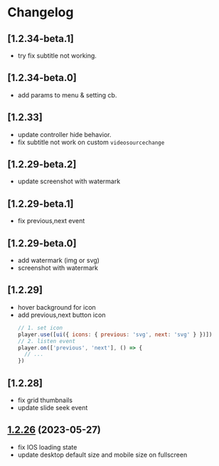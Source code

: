 # Changelog

## [1.2.34-beta.1]

- try fix subtitle not working.

## [1.2.34-beta.0]

- add params to menu & setting cb.

## [1.2.33]

- update controller hide behavior.
- fix subtitle not work on custom `videosourcechange`

## [1.2.29-beta.2]

- update screenshot with watermark

## [1.2.29-beta.1]

- fix previous,next event

## [1.2.29-beta.0]

- add watermark (img or svg)
- screenshot with watermark

## [1.2.29]

- hover background for icon
- add previous,next button icon
  ```js
  // 1. set icon
  player.use([ui({ icons: { previous: 'svg', next: 'svg' } })])
  // 2. listen event
  player.on(['previous', 'next'], () => {
    // ...
  })
  ```

## [1.2.28]

- fix grid thumbnails
- update slide seek event

## [1.2.26](https://github.com/shiyiya/oplayer/tree/1.2.26) (2023-05-27)

- fix IOS loading state
- update desktop default size and mobile size on fullscreen

```

```
